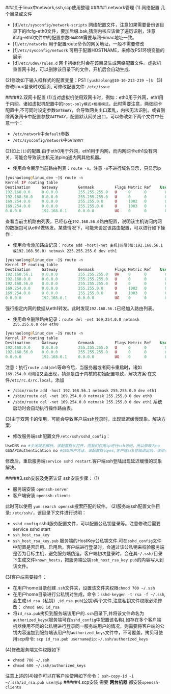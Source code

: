 ###关于linux中network,ssh,scp使用整理
#####1.network管理
(1).网络配置
几个目录或文件
- [d]`/etc/sysconfig/network-scripts`  网络配置文件，注意如果需要备份该目录下的ifcfg-eth0文件，要加后缀.bak,猜测内核应该做了遍历识别，注意ifcfg-eth0文件中的配置参数`HWADDR`需要与网卡mac地址一致。
- [f]`/etc/networks`  用于配置route命令的网关地址，一般不需要修改
- [f]`/etc/sysconfig/network`  可用于配置HOSTNAME，来修改PS1环境变量的展示
- [d]`/etc/udev/rules.d`  网卡初始化时会在该目录生成网络配置文件。虚拟机重置网卡时，可以删除该目录下的文件，开机后会自动生成.

(2)修改如下输入框样式的配置变量：PS1
`[yushaolong@10-10-213-219 ~]$ `
(3)修改linux登录时欢迎页, 可修改配置文件: `/etc/issue`

#####2.双网卡配置
(1)当对虚拟机使用双网卡时，例如：eth0用于外网，eth1用于内网。诸如虚拟机配置中的`host-only模式+桥接模式`，此时需要注意，两张网卡配置中,不可同时设定参数`GATEWAY`，会导致网关出口紊乱，内核无法识别。或者删除两张网卡中配置参数`GATEWAY`，配置默认网关出口，可以修改如下两个文件中任意一个：
- `/etc/network`中`default`参数
- `/etc/sysconfig/network`中`GATEWAY`

(2)如上`(1)`的配置,由于eth0用于外网，eth1用于内网，而内网网卡eth1没有网关，可能会导致该主机无法ping通内网其他机器。
- 使用命令展示当前路由列表：`route -n`。注意 `-n`不进行域名显示，只显示ip
```php
[yushaolong@linux_dev ~]$ route -n
Kernel IP routing table
Destination     Gateway         Genmask         Flags Metric Ref    Use Iface
192.168.0.0     0.0.0.0         255.255.255.0   U     0      0        0 eth0  #192.168.0内网数据包从eth0转发
192.168.56.0    0.0.0.0         255.255.255.0   U     0      0        0 eth1  #192.168.56内网数据包从eth1转发
169.254.0.0     0.0.0.0         255.255.0.0     U     1002   0        0 eth0  #无效的内网段eth0
169.254.0.0     0.0.0.0         255.255.0.0     U     1003   0        0 eth1  #无效的内网段eth1
0.0.0.0         192.168.0.1     0.0.0.0         UG    0      0        0 eth0  #连接外网的数据包从eth0转发到网关192.168.0.1
```
查看当前主机路由列表，已经存在`192.168.56.0`路由配置，说明该主机访问内网的数据包可从eth1做转发。某些情况下，可能未设定该路由配置，可以进行如下操作：

- 使用命令添加路由记录：`route add -host|-net 主机|网段(如:192.168.56.1或192.168.56.0) netmask 225.255.255.0 dev eth1`
```php
[yushaolong@linux_dev ~]$ route -n
Kernel IP routing table
Destination     Gateway         Genmask         Flags Metric Ref    Use Iface
192.168.56.1    0.0.0.0         255.255.255.0   UH    0      0        0 eth1
192.168.0.0     0.0.0.0         255.255.255.0   U     0      0        0 eth0
192.168.56.0    0.0.0.0         255.255.255.0   U     0      0        0 eth1
169.254.0.0     0.0.0.0         255.255.0.0     U     1002   0        0 eth0
169.254.0.0     0.0.0.0         255.255.0.0     U     1003   0        0 eth1
0.0.0.0         192.168.0.1     0.0.0.0         UG    0      0        0 eth0
```
强行指定内网的数据从eth1转发。此时发现`192.168.56.1`已经加入路由列表。
- 使用命令删除路由记录：`route del -net 169.254.0.0 netmask 255.255.0.0 dev eth0`
```php
[yushaolong@linux_dev ~]$ route -n
Kernel IP routing table
Destination     Gateway         Genmask         Flags Metric Ref    Use Iface
192.168.0.0     0.0.0.0         255.255.255.0   U     0      0        0 eth0
192.168.56.0    0.0.0.0         255.255.255.0   U     0      0        0 eth1
0.0.0.0         192.168.0.1     0.0.0.0         UG    0      0        0 eth0
```

注意：执行`route add|del`等命令后，当服务器或者网卡重启时，诸如`169.254.0.0`网段又会出现，猜测是由于内核的初始配置导致，解决方案:在文件`/etc/rc.d/rc.local`，添加
- `/sbin/route add -host 192.168.56.1 netmask 255.255.0.0 dev eth1`
- `/sbin/route del -net 169.254.0.0 netmask 255.255.0.0 dev eth0`
- `/sbin/route del -net 169.254.0.0 netmask 255.255.0.0 dev eth1`
系统启动时会自动执行操作路由表。

(3)由于双网卡的使用，可能会导致客户端ssh登录时，出现延迟缓慢现象。解决方案:
- 修改服务端ssh配置文件`/etc/ssh/sshd_config`：
```php
UseDNS no #关闭域名解析。该配置默认打开，而我们仅用ip进行ssh访问，所以修改为no
GSSAPIAuthentication no #GSS用户凭证。该配置默认yes,客户端ssh登陆退出后，该用户凭证缓存会被销毁，而下次ssh登陆需要重新生成。修改为no，则会缓存上次的GSS验证
```
修改后，重启服务端`service sshd restart`.客户端ssh登陆出现延迟缓慢的现象解决。

#####3.ssh安装及免密认证
ssh安装步骤：
(1)
- 服务端安装 `openssh-server` 
- 客户端安装 `openssh-clients`

此时可以使用 `yum search openssh`搜索匹配的软件。
(2)服务端ssh配置文件目录: `/etc/ssh/`，该目录下文件进行说明： 
- `sshd_config` 
sshd服务配置文件，可以配置公私钥登录等。注意修改后需要service sshd start
- `ssh_host_rsa_key`
- `ssh_host_rsa_key.pub`
服务端的HostKey公私钥文件.可在`sshd_config`文件中配置是否启用。启用后，客户端进行登录时，会通过该公私钥来校验服务端是否为目标主机，避免服务端伪造。客户端初次登录时，会在其`~/.ssh/`目录下生成文件`known_hosts`，把服务端公钥`ssh_host_rsa_key.pub`的内容写入到该文件。

(3)客户端需要操作：
- 在用户home目录创建`.ssh`文件夹，设置该文件夹权限`chmod 700 ~/.ssh`
- 在用户home目录进行公私钥对生成，命令：`sshd-keygen -t rsa -f ~/.ssh`,会生成`id_rsa`（私钥）,`id_rsa.pub`(公钥)两个文件,注意私钥文件权限必须修改： `chmod 600 id_rsa`
- 将`id_rsa.pub`拷贝到服务端该用户的`.ssh`目录下,并将该文件命名为`authorized_keys`(服务端可在`sshd_config`中配置该名称),如存在多个客户端机器使用不同的公私钥进行登录同一服务端用户的情况，则需要将客户端的公钥内容追加到服务端该用户的`authorized_keys`文件中，不可覆盖。拷贝可使用scp命令:
`scp id_rsa.pub username@ip:~/.ssh/authorized_keys`

(4)修改服务端文件权限如下
- `chmod 700 ~/.ssh`
- `chmod 600 ~/.ssh/authorized_keys`

注意上述的(4)操作可以在客户端使用如下命令：
`ssh-copy-id -i ~/.ssh/id_rsa.pub user@ip`
#####4.scp安装
需要 **两台机器** 都安装`openssh-clients`





